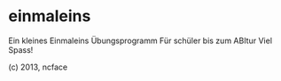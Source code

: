 einmaleins
==========

Ein kleines Einmaleins Übungsprogramm
Für schüler bis zum ABItur
Viel Spass!

(c) 2013, ncface
